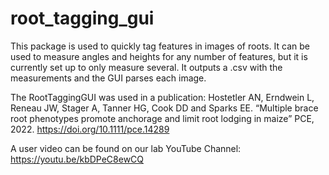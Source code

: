 # root_tagging_gui
This package is used to quickly tag features in images of roots. It can be used to measure angles and heights for any number of features, but it is currently set up to only measure several. It outputs a .csv with the measurements and the GUI parses each image.

The RootTaggingGUI was used in a publication: 
Hostetler AN, Erndwein L, Reneau JW, Stager A, Tanner HG, Cook DD and Sparks EE. 
“Multiple brace root phenotypes promote anchorage and limit root lodging in maize” PCE, 2022. 
https://doi.org/10.1111/pce.14289

A user video can be found on our lab YouTube Channel: https://youtu.be/kbDPeC8ewCQ
